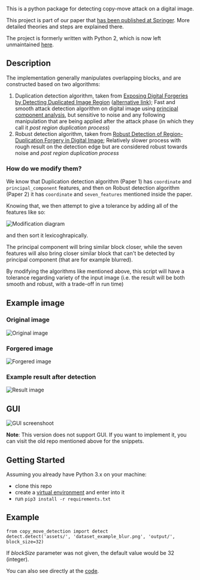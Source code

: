 This is a python package for detecting copy-move attack on a digital image.

This project is part of our paper that [has been published at Springer](https://link.springer.com/chapter/10.1007%2F978-3-030-73689-7_39). More detailed theories and steps are explained there.

The project is formerly written with Python 2, which is now left unmaintained [here](https://github.com/rahmatnazali/image-copy-move-detection-python2).

## Description
The implementation generally manipulates overlapping blocks, and are constructed based on two algorithms:
1. Duplication detection algorithm, taken from [Exposing Digital Forgeries by Detecting Duplicated Image Region](http://www.ists.dartmouth.edu/library/102.pdf) ([alternative link](https://www.semanticscholar.org/paper/Exposing-Digital-Forgeries-by-Detecting-Duplicated-Popescu-Farid/b888c1b19014fe5663fd47703edbcb1d6e4124ab)); Fast and smooth attack detection algorithm on digital image using [principal component analysis](https://en.wikipedia.org/wiki/Principal_component_analysis), but sensitive to noise and any following manipulation that are being applied after the attack phase (in which they call it _post region duplication process_)
2. Robust detection algorithm, taken from [Robust Detection of Region-Duplication Forgery in Digital Image](https://ieeexplore.ieee.org/document/1699948); Relatively slower process with rough result on the detection edge but are considered robust towards noise and _post region duplication process_

### How do we modify them?

We know that Duplication detection algorithm (Paper 1) has `coordinate` and `principal_component` features, and then on Robust detection algorithm (Paper 2) it has `coordinate` and `seven_features` mentioned inside the paper.

Knowing that, we then attempt to give a tolerance by adding all of the features like so:

![Modification diagram](/assets/modification_diagram.PNG?raw=true) 

and then sort it lexicoghrapically.

The principal component will bring similar block closer, while the seven features will also bring closer similar block that can't be detected by principal component (that are for example blurred).

By modifying the algorithms like mentioned above, this script will have a tolerance regarding variety of the input image (i.e. the result will be both smooth and robust, with a trade-off in run time)

## Example image
### Original image
![Original image](/assets/dataset_example.png?raw=true) 
### Forgered image
![Forgered image](/assets/dataset_example_blur.png?raw=true)
### Example result after detection
![Result image](/output/20191125_094809_lined_dataset_example_blur.png)

## GUI
![GUI screenshoot](/assets/gui_result.PNG?raw=true)

**Note**: This version does not support GUI. If you want to implement it, you can visit the old repo mentioned above for the snippets.

## Getting Started

Assuming you already have Python 3.x on your machine:
- clone this repo
- create a [virtual environment](https://docs.python.org/3/library/venv.html) and enter into it
- run `pip3 install -r requirements.txt`

## Example

```python3
from copy_move_detection import detect
detect.detect('assets/', 'dataset_example_blur.png', 'output/', block_size=32)
```

If _blockSize_ parameter was not given, the default value would be 32 (integer).

You can also see directly at the [code](examples/example_01.py).
